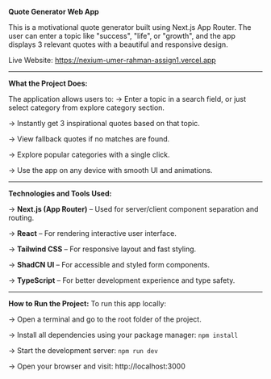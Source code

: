 **Quote Generator Web App**

This is a motivational quote generator built using Next.js App Router. The user can enter a topic like "success", "life", or "growth", and the app displays 3 relevant quotes with a beautiful and responsive design.

Live Website: https://nexium-umer-rahman-assign1.vercel.app

---


**What the Project Does:**

The application allows users to:
→ Enter a topic in a search field, or just select category from explore category section.

→ Instantly get 3 inspirational quotes based on that topic.

→ View fallback quotes if no matches are found.

→ Explore popular categories with a single click.

→ Use the app on any device with smooth UI and animations.

---

**Technologies and Tools Used:**

→ **Next.js (App Router)** – Used for server/client component separation and routing.

→ **React** – For rendering interactive user interface.

→ **Tailwind CSS** – For responsive layout and fast styling.

→ **ShadCN UI** – For accessible and styled form components.

→ **TypeScript** – For better development experience and type safety.

---


**How to Run the Project:**
To run this app locally:

→ Open a terminal and go to the root folder of the project.

→ Install all dependencies using your package manager:
`npm install`

→ Start the development server:
`npm run dev`

→ Open your browser and visit:
http://localhost:3000

